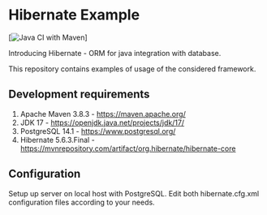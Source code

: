# Hibernate Example

[![Java CI with Maven](https://github.com/WiktorPawlak/HibernateExample/actions/workflows/maven.yml/badge.svg)]

Introducing Hibernate - ORM for java integration with database.

This repository contains examples of usage of the considered framework.

## Development requirements

1.  Apache Maven 3.8.3    - <https://maven.apache.org/>
2.  JDK 17                - <https://openjdk.java.net/projects/jdk/17/>
3.  PostgreSQL 14.1       - <https://www.postgresql.org/>
4.  Hibernate 5.6.3.Final - <https://mvnrepository.com/artifact/org.hibernate/hibernate-core>

## Configuration

Setup up server on local host with PostgreSQL. Edit both hibernate.cfg.xml configuration files according to your needs.
